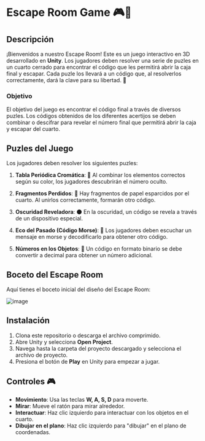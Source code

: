 # Escape Room Game 🎮🔐

## Descripción

¡Bienvenidos a nuestro Escape Room! Este es un juego interactivo en 3D desarrollado en **Unity**. Los jugadores deben resolver una serie de puzles en un cuarto cerrado para encontrar el código que les permitirá abrir la caja final y escapar. Cada puzle los llevará a un código que, al resolverlos correctamente, dará la clave para su libertad. 🧩

### Objetivo

El objetivo del juego es encontrar el código final a través de diversos puzles. Los códigos obtenidos de los diferentes acertijos se deben combinar o descifrar para revelar el número final que permitirá abrir la caja y escapar del cuarto.

## Puzles del Juego

Los jugadores deben resolver los siguientes puzles:

1. **Tabla Periódica Cromática**: 🧪 Al combinar los elementos correctos según su color, los jugadores descubrirán el número oculto.
   
3. **Fragmentos Perdidos**: 🧩 Hay fragmentos de papel esparcidos por el cuarto. Al unirlos correctamente, formarán otro código.
   
4. **Oscuridad Reveladora**: 🌑 En la oscuridad, un código se revela a través de un dispositivo especial.
   
5. **Eco del Pasado (Código Morse)**: 📡 Los jugadores deben escuchar un mensaje en morse y decodificarlo para obtener otro código.
   
6. **Números en los Objetos**: 🔢 Un código en formato binario se debe convertir a decimal para obtener un número adicional.

## Boceto del Escape Room

Aquí tienes el boceto inicial del diseño del Escape Room:

![image](https://github.com/user-attachments/assets/05daec80-5199-4e9f-9429-5aaee3c0f23f)


## Instalación

1. Clona este repositorio o descarga el archivo comprimido.
2. Abre Unity y selecciona **Open Project**.
3. Navega hasta la carpeta del proyecto descargado y selecciona el archivo de proyecto.
4. Presiona el botón de **Play** en Unity para empezar a jugar.

## Controles 🎮

- **Movimiento**: Usa las teclas **W, A, S, D** para moverte.
- **Mirar**: Mueve el ratón para mirar alrededor.
- **Interactuar**: Haz clic izquierdo para interactuar con los objetos en el cuarto.
- **Dibujar en el plano**: Haz clic izquierdo para "dibujar" en el plano de coordenadas.

